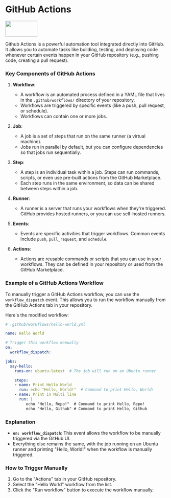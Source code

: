 # GitHub Actions
<img src=https://github.com/user-attachments/assets/0d379e88-998f-442b-9795-e7eac09c167e width=100 height=50 />

Github Actions is a powerful automation tool integrated directly into GitHub. It allows you to automate tasks like building, testing, and deploying code whenever certain events happen in your GitHub repository (e.g., pushing code, creating a pull request).

### Key Components of GitHub Actions

1. **Workflow**:
   - A workflow is an automated process defined in a YAML file that lives in the `.github/workflows/` directory of your repository.
   - Workflows are triggered by specific events (like a push, pull request, or schedule).
   - Workflows can contain one or more jobs.

2. **Job**:
   - A job is a set of steps that run on the same runner (a virtual machine).
   - Jobs run in parallel by default, but you can configure dependencies so that jobs run sequentially.

3. **Step**:
   - A step is an individual task within a job. Steps can run commands, scripts, or even use pre-built actions from the GitHub Marketplace.
   - Each step runs in the same environment, so data can be shared between steps within a job.

4. **Runner**:
   - A runner is a server that runs your workflows when they're triggered. GitHub provides hosted runners, or you can use self-hosted runners.

5. **Events**:
   - Events are specific activities that trigger workflows. Common events include `push`, `pull_request`, and `schedule`.

6. **Actions**:
   - Actions are reusable commands or scripts that you can use in your workflows. They can be defined in your repository or used from the GitHub Marketplace.

### Example of a GitHub Actions Workflow

To manually trigger a GitHub Actions workflow, you can use the `workflow_dispatch` event. This allows you to run the workflow manually from the GitHub Actions tab in your repository.

Here's the modified workflow:

```yaml
# .github/workflows/hello-world.yml

name: Hello World

# Trigger this workflow manually
on: 
  workflow_dispatch:

jobs:
  say-hello:
    runs-on: ubuntu-latest  # The job will run on an Ubuntu runner

    steps:
    - name: Print Hello World
      run: echo "Hello, World!"  # Command to print Hello, World!
    - name: Print in Multi line
      run: |
         echo "Hello, Repo!"  # Command to print Hello, Repo!
         echo "Hello, Github" # Command to print Hello, Github
```

### Explanation

- **`on: workflow_dispatch`**: This event allows the workflow to be manually triggered via the GitHub UI.
- Everything else remains the same, with the job running on an Ubuntu runner and printing "Hello, World!" when the workflow is manually triggered.

### How to Trigger Manually

1. Go to the "Actions" tab in your GitHub repository.
2. Select the "Hello World" workflow from the list.
3. Click the "Run workflow" button to execute the workflow manually.

